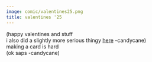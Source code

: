 ```yaml
---
image: comic/valentines25.png
title: valentines '25
---
```

(happy valentines and stuff  
i also did a slightly more serious thingy <a href="/oneshot/valentines25">here</a> -candycane)  
making a card is hard  
(ok saps -candycane)
